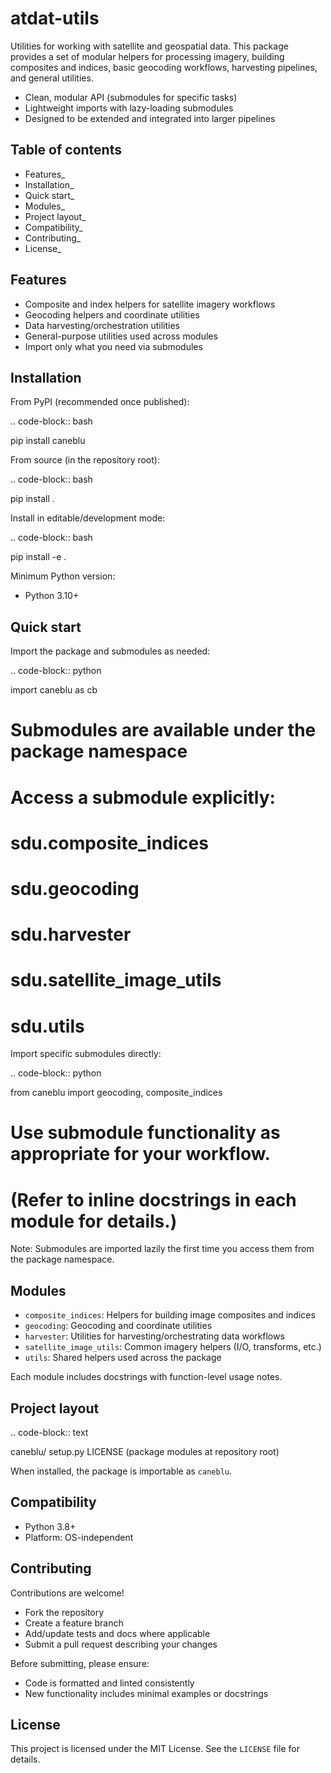 atdat-utils
============

Utilities for working with satellite and geospatial data. This package provides a set of modular helpers for processing imagery, building composites and indices, basic geocoding workflows, harvesting pipelines, and general utilities.

- Clean, modular API (submodules for specific tasks)
- Lightweight imports with lazy-loading submodules
- Designed to be extended and integrated into larger pipelines


Table of contents
-----------------

- Features_
- Installation_
- Quick start_
- Modules_
- Project layout_
- Compatibility_
- Contributing_
- License_


Features
--------

- Composite and index helpers for satellite imagery workflows
- Geocoding helpers and coordinate utilities
- Data harvesting/orchestration utilities
- General-purpose utilities used across modules
- Import only what you need via submodules


Installation
------------

From PyPI (recommended once published):

.. code-block:: bash

   pip install caneblu

From source (in the repository root):

.. code-block:: bash

   pip install .

Install in editable/development mode:

.. code-block:: bash

   pip install -e .

Minimum Python version:

- Python 3.10+


Quick start
-----------

Import the package and submodules as needed:

.. code-block:: python

   import caneblu as cb

   # Submodules are available under the package namespace
   # Access a submodule explicitly:
   # sdu.composite_indices
   # sdu.geocoding
   # sdu.harvester
   # sdu.satellite_image_utils
   # sdu.utils

Import specific submodules directly:

.. code-block:: python

   from caneblu import geocoding, composite_indices

   # Use submodule functionality as appropriate for your workflow.
   # (Refer to inline docstrings in each module for details.)

Note: Submodules are imported lazily the first time you access them from the package namespace.


Modules
-------

- ``composite_indices``: Helpers for building image composites and indices
- ``geocoding``: Geocoding and coordinate utilities
- ``harvester``: Utilities for harvesting/orchestrating data workflows
- ``satellite_image_utils``: Common imagery helpers (I/O, transforms, etc.)
- ``utils``: Shared helpers used across the package

Each module includes docstrings with function-level usage notes.


Project layout
--------------

.. code-block:: text

   caneblu/
     setup.py
     LICENSE
     (package modules at repository root)

When installed, the package is importable as ``caneblu``.


Compatibility
-------------

- Python 3.8+
- Platform: OS-independent


Contributing
------------

Contributions are welcome!

- Fork the repository
- Create a feature branch
- Add/update tests and docs where applicable
- Submit a pull request describing your changes

Before submitting, please ensure:

- Code is formatted and linted consistently
- New functionality includes minimal examples or docstrings


License
-------

This project is licensed under the MIT License. See the ``LICENSE`` file for details.
